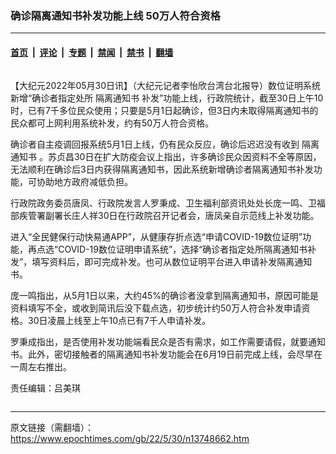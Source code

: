 ### 确诊隔离通知书补发功能上线 50万人符合资格

---

#### [首页](../../../..?n13748662) &nbsp;|&nbsp; [评论](../../../../../epoch-comment?n13748662) &nbsp;|&nbsp; [专题](../../../../../epoch-special?n13748662) &nbsp;|&nbsp; [禁闻](../../../../../epoch-news?n13748662) &nbsp;|&nbsp; [禁书](../../../../../books?n13748662) &nbsp;|&nbsp; [翻墙](https://github.com/gfw-breaker/nogfw/blob/master/README.md?n13748662)


<div class="column" id="artbody" itemprop="articleBody">
 <!-- article content begin -->
 <p>
  【大纪元2022年05月30日讯】（大纪元记者李怡欣台湾台北报导）数位证明系统新增“确诊者指定处所
  <ok href="https://www.epochtimes.com/gb/tag/%E9%9A%94%E7%A6%BB%E9%80%9A%E7%9F%A5%E4%B9%A6.html">
   隔离通知书
  </ok>
  补发”功能上线，行政院统计，截至30日上午10时，已有7千多位民众使用；只要是5月1日起确诊，但3日内未取得隔离通知书的民众都可上网利用系统补发，约有50万人符合资格。
 </p>
 <p>
  确诊者自主疫调回报系统5月1日上线，仍有民众反应，确诊后迟迟没有收到
  <ok href="https://www.epochtimes.com/gb/tag/%E9%9A%94%E7%A6%BB%E9%80%9A%E7%9F%A5%E4%B9%A6.html">
   隔离通知书
  </ok>
  。苏贞昌30日在扩大防疫会议上指出，许多确诊民众因资料不全等原因，无法顺利在确诊后3日内获得隔离通知书，因此系统新增确诊者隔离通知书补发功能，可协助地方政府减低负担。
 </p>
 <p>
  行政院政务委员唐凤、行政院发言人罗秉成、卫生福利部资讯处处长庞一鸣、卫福部疾管署副署长庄人祥30日在行政院召开记者会，唐凤亲自示范线上补发功能。
 </p>
 <p>
  进入“全民健保行动快易通APP”，从健康存折点选“申请COVID-19数位证明”功能，再点选“COVID-19数位证明申请系统”，选择“确诊者指定处所隔离通知书补发”，填写资料后，即可完成补发。也可从数位证明平台进入申请补发隔离通知书。
 </p>
 <p>
  庞一鸣指出，从5月1日以来，大约45%的确诊者没拿到隔离通知书，原因可能是资料填写不全，或收到简讯后没下载点选，初步统计约50万人符合补发申请资格。30日凌晨上线至上午10点已有7千人申请补发。
 </p>
 <p>
  罗秉成指出，是否使用补发功能端看民众是否有需求，如工作需要请假，就要通知书。此外，密切接触者的隔离通知书补发功能会在6月19日前完成上线，会尽早在一周左右推出。
 </p>
 <p>
  责任编辑：吕美琪
 </p>
 <!-- article content end -->
</div>


---

原文链接（需翻墙）：https://www.epochtimes.com/gb/22/5/30/n13748662.htm